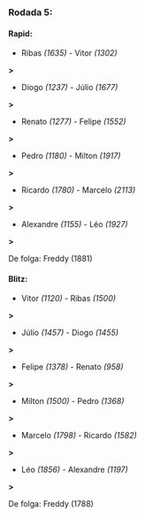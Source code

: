 ### Rodada 5:

#### Rapid:

* Ribas *(1635)*     -     Vitor *(1302)*

 **>** 
* Diogo *(1237)*     -     Júlio *(1677)*

 **>** 
* Renato *(1277)*     -     Felipe *(1552)*

 **>** 
* Pedro *(1180)*     -     Milton *(1917)*

 **>** 
* Ricardo *(1780)*     -     Marcelo *(2113)*

 **>** 
* Alexandre *(1155)*     -     Léo *(1927)*

 **>** 

De folga: Freddy (1881)

#### Blitz:

* Vitor *(1120)*     -     Ribas *(1500)*

 **>** 
* Júlio *(1457)*     -     Diogo *(1455)*

 **>** 
* Felipe *(1378)*     -     Renato *(958)*

 **>** 
* Milton *(1500)*     -     Pedro *(1368)*

 **>** 
* Marcelo *(1798)*     -     Ricardo *(1582)*

 **>** 
* Léo *(1856)*     -     Alexandre *(1197)*

 **>** 

De folga: Freddy (1788)

